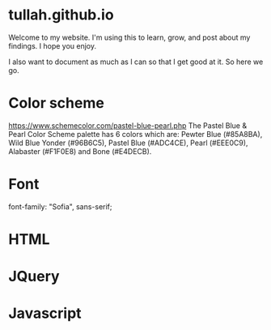 # tullah.github.io
Welcome to my website. I'm using this to learn, grow, and post about my findings. I hope you enjoy. 

I also want to document as much as I can so that I get good at it. So here we go.

# Color scheme
https://www.schemecolor.com/pastel-blue-pearl.php
The Pastel Blue & Pearl Color Scheme palette has 6 colors which are:
Pewter Blue (#85A8BA), 
Wild Blue Yonder (#96B6C5), 
Pastel Blue (#ADC4CE), 
Pearl (#EEE0C9), 
Alabaster (#F1F0E8) and 
Bone (#E4DECB).

# Font 
font-family: "Sofia", sans-serif;
# HTML

# JQuery

# Javascript



